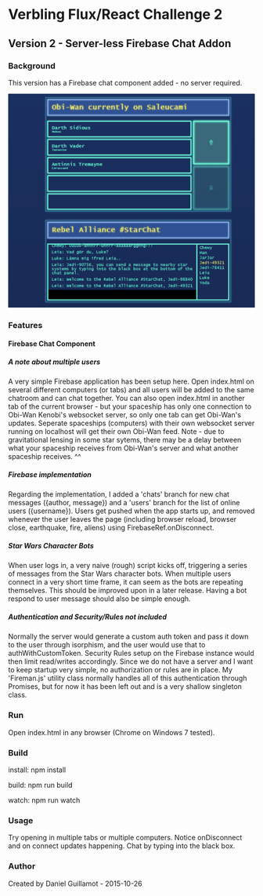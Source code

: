 # Verbling Flux/React Challenge 2

## Version 2 - Server-less Firebase Chat Addon

### Background

This version has a Firebase chat component added - no server required. 

![alt tag](/demo.gif)

### Features

#### Firebase Chat Component

##### A note about multiple users

A very simple Firebase application has been setup here. Open index.html on several different computers (or tabs) and all users will be added to the same chatroom and can chat together. You can also open index.html in another tab of the current browser - but your spaceship has only one connection to Obi-Wan Kenobi's websocket server, so only one tab can get Obi-Wan's updates. Seperate spaceships (computers) with their own websocket server running on localhost will get their own Obi-Wan feed. Note - due to gravitational lensing in some star sytems, there may be a delay between what your spaceship receives from Obi-Wan's server and what another spaceship receives. ^^

##### Firebase implementation

Regarding the implementation, I added a 'chats' branch for new chat messages ({author, message}) and a 'users' branch for the list of online users ({username}). Users get pushed when the app starts up, and removed whenever the user leaves the page (including browser reload, browser close, earthquake, fire, aliens) using FirebaseRef.onDisconnect. 

##### Star Wars Character Bots

When user logs in, a very naive (rough) script kicks off, triggering a series of messages from the Star Wars character bots. When multiple users connect in a very short time frame, it can seem as the bots are repeating themselves. This should be improved upon in a later release. Having a bot respond to user message should also be simple enough. 

##### Authentication and Security/Rules not included

Normally the server would generate a custom auth token and pass it down to the user through isorphism, and the user would use that to authWithCustomToken. Security Rules setup on the Firebase instance would then limit read/writes accordingly. Since we do not have a server and I want to keep startup very simple, no authorization or rules are in place. My 'Fireman.js' utility class normally handles all of this authentication through Promises, but for now it has been left out and is a very shallow singleton class.

### Run

Open index.html in any browser (Chrome on Windows 7 tested).

### Build

install: npm install

build: npm run build

watch: npm run watch

### Usage

Try opening in multiple tabs or multiple computers. Notice onDisconnect and on connect updates happening. Chat by typing into the black box. 

### Author

Created by Daniel Guillamot - 2015-10-26